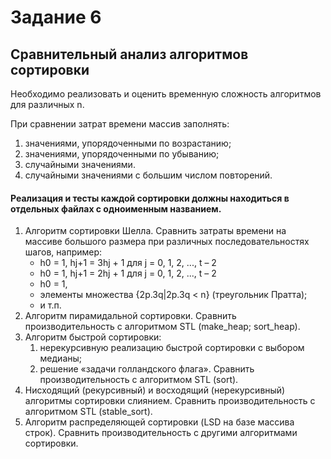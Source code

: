 # Задание 6
## Сравнительный анализ алгоритмов сортировки

Необходимо реализовать и оценить временную сложность алгоритмов для различных n.

При сравнении затрат времени массив заполнять:
1)	значениями, упорядоченными по возрастанию;
2)	значениями, упорядоченными по убыванию;
3)	случайными значениями.
4)	случайными значениями с большим числом повторений.
	
#### Реализация и тесты каждой сортировки должны находиться в отдельных файлах с одноименным названием.

1. Алгоритм сортировки Шелла.
    Сравнить затраты времени на массиве большого размера при различных последовательностях шагов, например:
    * h0 = 1, hj+1 = 3hj + 1 для j = 0, 1, 2, ..., t – 2
    * h0 = 1, hj+1 = 2hj + 1 для j = 0, 1, 2, ..., t – 2
    * h0 = 1,  
    * элементы множества {2p.3q|2p.3q < n} (треугольник Пратта);
    * и т.п.
2. Алгоритм пирамидальной сортировки.
    Сравнить производительность с алгоритмом STL (make_heap; sort_heap).
3. Алгоритм быстрой сортировки:
    1)	нерекурсивную реализацию быстрой сортировки с выбором медианы;
    2)	решение «задачи голландского флага».
    Сравнить производительность с алгоритмом STL (sort).
4. Нисходящий (рекурсивный) и восходящий (нерекурсивный) алгоритмы сортировки слиянием.
    Сравнить производительность с алгоритмом STL (stable_sort).
5. Алгоритм распределяющей сортировки (LSD на базе массива строк).
    Сравнить производительность с другими алгоритмами сортировки.